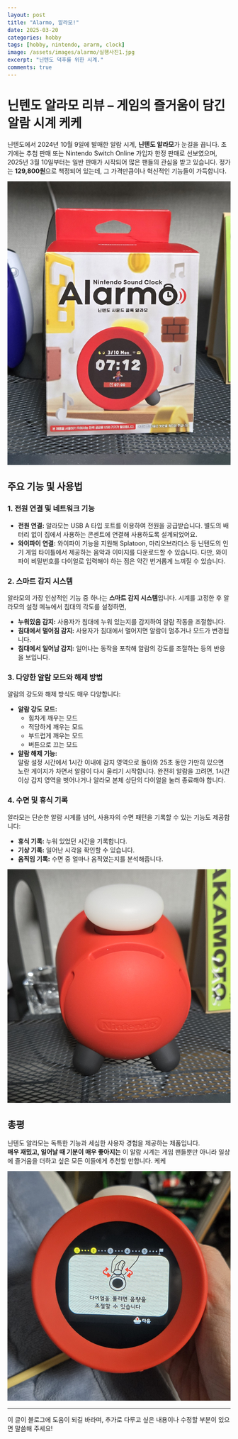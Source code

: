 ```yaml
---
layout: post
title: "Alarmo, 알라모!"
date: 2025-03-20
categories: hobby
tags: [hobby, nintendo, ararm, clock]
image: /assets/images/alarmo/실행사진1.jpg
excerpt: "닌텐도 덕후를 위한 시계."
comments: true
---
```


# 닌텐도 알라모 리뷰 – 게임의 즐거움이 담긴 알람 시계 케케

닌텐도에서 2024년 10월 9일에 발매한 알람 시계, **닌텐도 알라모**가 눈길을 끕니다. 초기에는 추첨 판매 또는 Nintendo Switch Online 가입자 한정 판매로 선보였으며, 2025년 3월 10일부터는 일반 판매가 시작되어 많은 팬들의 관심을 받고 있습니다. 정가는 **129,800원**으로 책정되어 있는데, 그 가격만큼이나 혁신적인 기능들이 가득합니다.

<img src="/assets/images/alarmo/박스정면.jpg" alt="제품 정면1" style="max-width:100%; height:auto;" />

## 주요 기능 및 사용법

### 1. 전원 연결 및 네트워크 기능
- **전원 연결:** 알라모는 USB A 타입 포트를 이용하여 전원을 공급받습니다. 별도의 배터리 없이 집에서 사용하는 콘센트에 연결해 사용하도록 설계되었어요.
- **와이파이 연결:** 와이파이 기능을 지원해 Splatoon, 마리오브라더스 등 닌텐도의 인기 게임 타이틀에서 제공하는 음악과 이미지를 다운로드할 수 있습니다. 다만, 와이파이 비밀번호를 다이얼로 입력해야 하는 점은 약간 번거롭게 느껴질 수 있습니다.

### 2. 스마트 감지 시스템
알라모의 가장 인상적인 기능 중 하나는 **스마트 감지 시스템**입니다. 시계를 고정한 후 알라모의 설정 메뉴에서 침대의 각도를 설정하면,  
- **누워있음 감지:** 사용자가 침대에 누워 있는지를 감지하여 알람 작동을 조절합니다.
- **침대에서 멀어짐 감지:** 사용자가 침대에서 멀어지면 알람이 멈추거나 모드가 변경됩니다.
- **침대에서 일어남 감지:** 일어나는 동작을 포착해 알람의 강도를 조절하는 등의 반응을 보입니다.

### 3. 다양한 알람 모드와 해제 방법
알람의 강도와 해제 방식도 매우 다양합니다:
- **알람 강도 모드:**  
  - 힘차게 깨우는 모드  
  - 적당하게 깨우는 모드  
  - 부드럽게 깨우는 모드  
  - 버튼으로 끄는 모드
- **알람 해제 기능:**  
  알람 설정 시간에서 1시간 이내에 감지 영역으로 돌아와 25초 동안 가만히 있으면 노란 게이지가 차면서 알람이 다시 울리기 시작합니다. 완전히 알람을 끄려면, 1시간 이상 감지 영역을 벗어나거나 알라모 본체 상단의 다이얼을 눌러 종료해야 합니다.

### 4. 수면 및 휴식 기록
알라모는 단순한 알람 시계를 넘어, 사용자의 수면 패턴을 기록할 수 있는 기능도 제공합니다:
- **휴식 기록:** 누워 있었던 시간을 기록합니다.
- **기상 기록:** 일어난 시각을 확인할 수 있습니다.
- **움직임 기록:** 수면 중 얼마나 움직였는지를 분석해줍니다.

<img src="/assets/images/alarmo/후면1.jpg" alt="제품 후면" style="max-width:100%; height:auto;" />

## 총평
닌텐도 알라모는 독특한 기능과 세심한 사용자 경험을 제공하는 제품입니다.  
**매우 재밌고, 일어날 때 기분이 매우 좋아지는** 이 알람 시계는 게임 팬들뿐만 아니라 일상에 즐거움을 더하고 싶은 모든 이들에게 추천할 만합니다. 케케

<img src="/assets/images/alarmo/실행사진2.jpg" alt="제품 정면2" style="max-width:100%; height:auto;" />

---

이 글이 블로그에 도움이 되길 바라며, 추가로 다루고 싶은 내용이나 수정할 부분이 있으면 말씀해 주세요!